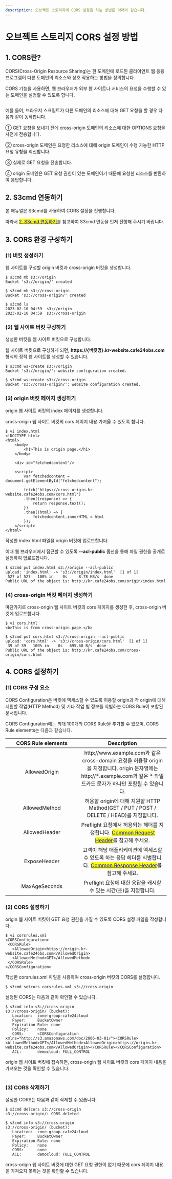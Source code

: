 ```yaml
---
description: 오브젝트 스토리지에 CORS 설정을 하는 방법은 아래와 같습니다.
---
```


# 오브젝트 스토리지 CORS 설정 방법

## 1. CORS란?

CORS(Cross-Origin Resource Sharing)는 한 도메인에 로드된 클라이언트 웹 응용 프로그램이 다른 도메인의 리소스와 상호 작용하는 방법을 정의합니다.

CORS 기능을 사용하면, 웹 브라우저가 외부 웹 사이트나 서비스의 요청을 수행할 수 있는 도메인을 설정할 수 있도록 합니다.

<div align="left">

<figure><img src="../../.gitbook/assets/cors.png" alt=""><figcaption></figcaption></figure>

</div>

예를 들어, 브라우저 스크립트가 다른 도메인의 리소스에 대해 GET 요청을 할 경우 다음과 같이 동작합니다.

① GET 요청을 보내기 전에 cross-origin 도메인의 리소스에 대한 OPTIONS 요청을 사전에 전송합니다.

② cross-origin 도메인은 요청한 리소스에 대해 origin 도메인이 수행 가능한 HTTP 요청 유형을 회신합니다.

③ 실제로 GET 요청을 전송합니다.

④ origin 도메인은 GET 요청 권한이 있는 도메인이기 때문에 요청한 리소스를 반환하여 응답합니다.







## 2. S3cmd 연동하기

본 매뉴얼은 S3cmd를 사용하여 CORS 설정을 진행합니다.

따라서 [<mark style="color:blue;">2. S3cmd 연동하기</mark>](s3cmd.md#2.-s3cmd)를 참고하여 S3cmd 연동을 먼저 진행해 주시기 바랍니다.







## 3. CORS 환경 구성하기

### (1) 버킷 생성하기

웹 사이트를 구성할 origin 버킷과 cross-origin 버킷을 생성합니다.

```shell-session
$ s3cmd mb s3://origin
Bucket 's3://origin/' created

$ s3cmd mb s3://cross-origin
Bucket 's3://cross-origin/' created

$ s3cmd ls
2023-02-10 04:59  s3://origin
2023-02-10 04:59  s3://cross-origin
```





### (2) 웹 사이트 버킷 구성하기

생성한 버킷을 웹 사이트 버킷으로 구성합니다.

웹 사이트 버킷으로 구성하게 되면, **https://{버킷명}.kr-website.cafe24obs.com** 형식의 정적 웹 사이트를 생성할 수 있습니다.

```shell-session
$ s3cmd ws-create s3://origin
Bucket 's3://origin/': website configuration created.

$ s3cmd ws-create s3://cross-origin
Bucket 's3://cross-origin/': website configuration created.
```





### (3) origin 버킷 페이지 생성하기

origin 웹 사이트 버킷의 index 페이지를 생성합니다.

cross-origin 웹 사이트 버킷의 cors 페이지 내용 가져올 수 있도록 합니다.

```shell-session
$ vi index.html
<!DOCTYPE html>
<html>
    <body>
        <h1>This is origin page.</h1>
    </body>

    <div id="fetchedcontent"/>
    
    <script>
        var fetchedcontent = document.getElementById("fetchedcontent");

        fetch('https://cross-origin.kr-website.cafe24obs.com/cors.html')
        .then((response) => {
            return response.text();
        })
        .then((html) => {
            fetchedcontent.innerHTML = html
        });
    </script>
</html>
```

작성한 index.html 파일을 origin 버킷에 업로드합니다.

이때 웹 브라우저에서 접근할 수 있도록 **--acl-public** 옵션을 통해 파일 권한을 공개로 설정하여 업로드합니다.

```shell-session
$ s3cmd put index.html s3://origin --acl-public
upload: 'index.html' -> 's3://origin/index.html'  [1 of 1]
 527 of 527   100% in    0s     8.78 KB/s  done
Public URL of the object is: http://kr.cafe24obs.com/origin/index.html
```





### (4) cross-origin 버킷 페이지 생성하기

마찬가지로 cross-origin 웹 사이트 버킷의 cors 페이지를 생성한 후, cross-origin 버킷에 업로드합니다.

```shell-session
$ vi cors.html
<b>This is from cross-origin page.</b>

$ s3cmd put cors.html s3://cross-origin --acl-public
upload: 'cors.html' -> 's3://cross-origin/cors.html'  [1 of 1]
 39 of 39   100% in    0s   695.60 B/s  done
Public URL of the object is: http://kr.cafe24obs.com/cross-origin/cors.html
```







## 4. CORS 설정하기

### (1) CORS 구성 요소

CORS Configuration은 버킷에 액세스할 수 있도록 허용할 origin과 각 origin에 대해 지원할 작업(HTTP Method) 및 기타 작업 별 정보를 식별하는 CORS Rule이 포함된 문서입니다.

CORS Configuration에는 최대 100개의 CORS Rule을 추가할 수 있으며, CORS Rule elements는 다음과 같습니다.

<table><thead><tr><th width="212" align="center">CORS Rule elements</th><th align="center">Description</th></tr></thead><tbody><tr><td align="center">AllowedOrigin</td><td align="center">http://www.example.com과 같은 cross-domain 요청을 허용할 origin을 지정합니다. origin 문자열에는 http://*.example.com과 같은 * 와일드카드 문자가 하나만 포함될 수 있습니다.</td></tr><tr><td align="center">AllowedMethod</td><td align="center">허용할 origin에 대해 지원할 HTTP Method(GET / PUT / POST / DELETE / HEAD)를 지정합니다. </td></tr><tr><td align="center">AllowedHeader</td><td align="center">Preflight 요청에서 허용되는 헤더를 지정합니다. <a href="https://docs.aws.amazon.com/ko_kr/AmazonS3/latest/API/RESTCommonRequestHeaders.html"><mark style="color:blue;">Common Request Header</mark></a>를 참고해 주세요.</td></tr><tr><td align="center">ExposeHeader</td><td align="center">고객이 해당 애플리케이션에 액세스할 수 있도록 하는 응답 헤더를 식별합니다. <a href="https://docs.aws.amazon.com/ko_kr/AmazonS3/latest/API/RESTCommonResponseHeaders.html"><mark style="color:blue;">Common Response Header</mark></a>를 참고해 주세요.</td></tr><tr><td align="center">MaxAgeSeconds</td><td align="center">Preflight 요청에 대한 응답을 캐시할 수 있는 시간(초)을 지정합니다.</td></tr></tbody></table>





### (2) CORS 설정하기

origin 웹 사이트 버킷이 GET 요청 권한을 가질 수 있도록 CORS 설정 파일을 작성합니다.

```shell-session
$ vi corsrules.xml
<CORSConfiguration>
 <CORSRule>
   <AllowedOrigin>https://origin.kr-website.cafe24obs.com</AllowedOrigin>
   <AllowedMethod>GET</AllowedMethod>
 </CORSRule>
</CORSConfiguration>
```

작성한 corsrules.xml 파일을 사용하여 cross-origin 버킷의 CORS를 설정합니다.

```shell-session
$ s3cmd setcors corsrules.xml s3://cross-origin
```

설정된 CORS는 다음과 같이 확인할 수 있습니다.

```shell-session
$ s3cmd info s3://cross-origin
s3://cross-origin/ (bucket):
   Location:  zone-group-cafe24cloud
   Payer:     BucketOwner
   Expiration Rule: none
   Policy:    none
   CORS:      <CORSConfiguration xmlns="http://s3.amazonaws.com/doc/2006-03-01/"><CORSRule><AllowedMethod>GET</AllowedMethod><AllowedOrigin>https://origin.kr-website.cafe24obs.com</AllowedOrigin></CORSRule></CORSConfiguration>
   ACL:       democloud: FULL_CONTROL
```

origin 웹 사이트 버킷에 접속하면, cross-origin 웹 사이트 버킷의 cors 페이지 내용을 가져오는 것을 확인할 수 있습니다.

<div align="left">

<figure><img src="../../.gitbook/assets/image (2).png" alt=""><figcaption></figcaption></figure>

</div>





### (3) CORS 삭제하기

설정한 CORS는 다음과 같이 삭제할 수 있습니다.

```shell-session
$ s3cmd delcors s3://cross-origin
s3://cross-origin/: CORS deleted

$ s3cmd info s3://cross-origin
s3://cross-origin/ (bucket):
   Location:  zone-group-cafe24cloud
   Payer:     BucketOwner
   Expiration Rule: none
   Policy:    none
   CORS:      none
   ACL:       democloud: FULL_CONTROL
```

cross-origin 웹 사이트 버킷에 대한 GET 요청 권한이 없기 때문에 cors 페이지 내용을 가져오지 못하는 것을 확인할 수 있습니다.

<div align="left">

<figure><img src="../../.gitbook/assets/image (1) (5).png" alt=""><figcaption></figcaption></figure>

</div>

